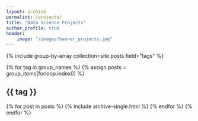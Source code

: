 ```yaml
---
layout: archive
permalink: /projects/
title: "Data Science Projects"
author_profile: true
header:
    image: "/images/banner_projects.jpg"
---
```


{% include group-by-array collection=site.posts field="tags" %}

{% for tag in group_names %}
  {% assign posts = group_items[forloop.index0] %}
  <h2 id="{{ tag | slugify }}" class="archive__subtitle">{{ tag }}</h2>
  {% for post in posts %}
    {% include archive-single.html %}
  {% endfor %}
{% endfor %}